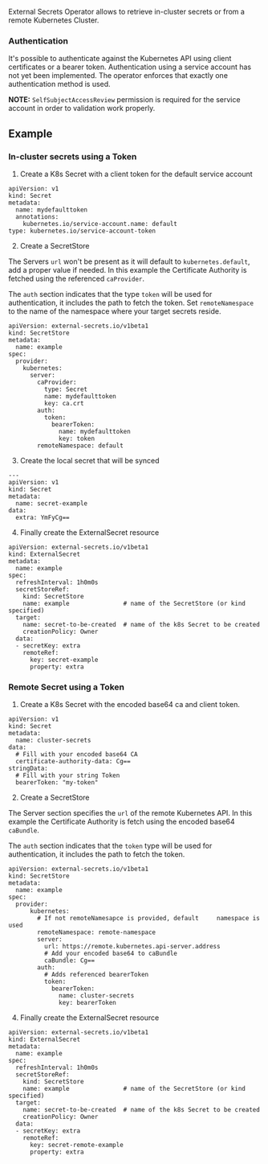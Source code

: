 External Secrets Operator allows to retrieve in-cluster secrets or from a remote Kubernetes Cluster.

### Authentication

It's possible to authenticate against the Kubernetes API using client certificates or a bearer token. Authentication using a service account has not yet been implemented. The operator enforces that exactly one authentication method is used.

**NOTE:** `SelfSubjectAccessReview` permission is required for the service account in order to validation work properly.

## Example

### In-cluster secrets using a Token

1. Create a K8s Secret with a client token for the default service account

```
apiVersion: v1
kind: Secret
metadata:
  name: mydefaulttoken
  annotations:
    kubernetes.io/service-account.name: default
type: kubernetes.io/service-account-token
```
2. Create a SecretStore

The Servers `url` won't be present as it will default to `kubernetes.default`, add a proper value if needed. In this example the Certificate Authority is fetched using the referenced `caProvider`.

The `auth` section indicates that the type `token` will be used for authentication, it includes the path to fetch the token. Set `remoteNamespace` to the name of the namespace where your target secrets reside.

```
apiVersion: external-secrets.io/v1beta1
kind: SecretStore
metadata:
  name: example
spec:
  provider:
    kubernetes:
      server: 
        caProvider: 
          type: Secret
          name: mydefaulttoken
          key: ca.crt
        auth:
          token:
            bearerToken: 
              name: mydefaulttoken
              key: token
        remoteNamespace: default
```
3. Create the local secret that will be synced 
              
```
---
apiVersion: v1
kind: Secret
metadata:
  name: secret-example
data:
  extra: YmFyCg==
```     
4. Finally create the ExternalSecret resource

```
apiVersion: external-secrets.io/v1beta1
kind: ExternalSecret
metadata:
  name: example
spec:
  refreshInterval: 1h0m0s           
  secretStoreRef:
    kind: SecretStore
    name: example               # name of the SecretStore (or kind specified)
  target:
    name: secret-to-be-created  # name of the k8s Secret to be created
    creationPolicy: Owner
  data:
  - secretKey: extra
    remoteRef:
      key: secret-example
      property: extra
```

### Remote Secret using a Token

1. Create a K8s Secret with the encoded base64 ca and client token.
   
```
apiVersion: v1
kind: Secret
metadata:
  name: cluster-secrets
data:
  # Fill with your encoded base64 CA
  certificate-authority-data: Cg==
stringData:
  # Fill with your string Token
  bearerToken: "my-token"
```
2. Create a SecretStore

The Server section specifies the `url` of the remote Kubernetes API. In this example the Certificate Authority is fetch using the encoded base64 `caBundle`. 

The `auth` section indicates that the  `token` type will be used for authentication, it includes the path to fetch the token.

```
apiVersion: external-secrets.io/v1beta1
kind: SecretStore
metadata:
  name: example
spec:
  provider:
      kubernetes: 
        # If not remoteNamesapce is provided, default     namespace is used
        remoteNamespace: remote-namespace
        server: 
          url: https://remote.kubernetes.api-server.address
          # Add your encoded base64 to caBundle
          caBundle: Cg==
        auth:
          # Adds referenced bearerToken
          token:
            bearerToken:
              name: cluster-secrets
              key: bearerToken
```     
4. Finally create the ExternalSecret resource

```
apiVersion: external-secrets.io/v1beta1
kind: ExternalSecret
metadata:
  name: example
spec:
  refreshInterval: 1h0m0s           
  secretStoreRef:
    kind: SecretStore
    name: example               # name of the SecretStore (or kind specified)
  target:
    name: secret-to-be-created  # name of the k8s Secret to be created
    creationPolicy: Owner
  data:
  - secretKey: extra
    remoteRef:
      key: secret-remote-example
      property: extra
```
